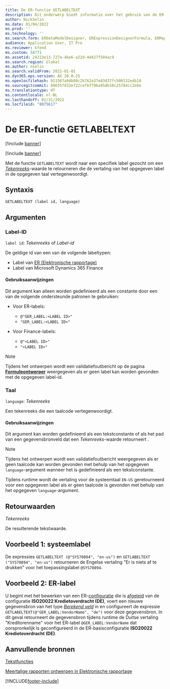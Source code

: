 ```yaml
---
title: De ER-functie GETLABELTEXT
description: Dit onderwerp biedt informatie over het gebruik van de ER-functie (Elektronische rapportage) GETLABELTEXT.
author: NickSelin
ms.date: 01/04/2022
ms.prod: ''
ms.technology: ''
ms.search.form: ERDataModelDesigner, ERExpressionDesignerFormula, ERMappedFormatDesigner, ERModelMappingDesigner
audience: Application User, IT Pro
ms.reviewer: kfend
ms.custom: 58771
ms.assetid: 24223e13-727a-4be6-a22d-4d427f504ac9
ms.search.region: Global
ms.author: nselin
ms.search.validFrom: 2022-01-01
ms.dyn365.ops.version: AX 10.0.25
ms.openlocfilehash: 911567a94b80c2b762a37e83d37fc500132edb18
ms.sourcegitcommit: 89655f832e722cefbf796a95db10c25784cc2e8e
ms.translationtype: HT
ms.contentlocale: nl-NL
ms.lasthandoff: 01/31/2022
ms.locfileid: "8075617"
---
```

# <a name="getlabeltext-er-function"></a>De ER-functie GETLABELTEXT

[!include [banner](../includes/banner.md)]

[!include [banner](../includes/preview-banner.md)]

Met de functie `GETLABELTEXT` wordt naar een specifiek label gezocht om een *[Tekenreeks](er-formula-supported-data-types-primitive.md#string)*-waarde te retourneren die de vertaling van het opgegeven label in de opgegeven taal vertegenwoordigt.

## <a name="syntax"></a>Syntaxis

```vb
GETLABELTEXT (label id, language)
```

## <a name="arguments"></a>Argumenten

### <a name="label-id"></a>Label-ID

`label id`: *Tekenreeks* of *Label-id*

De geldige id van een van de volgende labeltypen:

- Label van [ER (Elektronische rapportage)](general-electronic-reporting.md)
- Label van Microsoft Dynamics 365 Finance

#### <a name="usage-notes"></a>Gebruiksaanwijzingen

Dit argument kan alleen worden gedefinieerd als een constante door een van de volgende ondersteunde patronen te gebruiken:

- Voor ER-labels:

    - `@"GER_LABEL:<LABEL ID>"`
    - `"GER_LABEL:<LABEL ID>"`

- Voor Finance-labels:

    - `@"<LABEL ID>"`
    - `"<LABEL ID>"`

> [!NOTE]
> Tijdens het ontwerpen wordt een validatiefoutbericht op de pagina **[Formuleontwerper](er-advanced-formula-editor.md)** weergegeven als er geen label kan worden gevonden met de opgegeven label-id.

### <a name="language"></a>Taal

`language`: *Tekenreeks*

Een tekenreeks die een taalcode vertegenwoordigt.

#### <a name="usage-notes"></a>Gebruiksaanwijzingen

Dit argument kan worden gedefinieerd als een tekstconstante of als het pad van een gegevensbronveld dat een *Tekenreeks*-waarde retourneert .

> [!NOTE]
> Tijdens het ontwerpen wordt een validatiefoutbericht weergegeven als er geen taalcode kan worden gevonden met behulp van het opgegeven `language`-argument wanneer het is gedefinieerd als een tekstconstante.
>
> Tijdens runtime wordt de vertaling voor de systeemtaal `EN-US` geretourneerd voor een opgegeven label als er geen taalcode is gevonden met behulp van het opgegeven `language`-argument.

## <a name="return-values"></a>Retourwaarden

*Tekenreeks*

De resulterende tekstwaarde.

## <a name="example-1-system-label"></a><a name=example-1></a>Voorbeeld 1: systeemlabel

De expressies `GETLABELTEXT (@"SYS70894", "en-us")` en `GETLABELTEXT ("SYS70894", "en-us")` retourneren de Engelse vertaling "Er is niets af te drukken" voor het toepassingslabel `@SYS70894`.

## <a name="example-2-er-label"></a><a name=example-2></a>Voorbeeld 2: ER-label

U begint met het bewerken van een ER-[configuratie](general-electronic-reporting.md#Configuration) die is [afgeleid](er-quick-start2-customize-report.md#DeriveProvidedFormat) van de configuratie **ISO20022 Kredietoverdracht (DE)**, voert een nieuwe gegevensbron van het type *[Berekend veld](er-calculated-field-ds-performance.md)* in en configureert de expressie `GETLABELTEXT(@"GER_LABEL:VendorName", "de")` voor deze gegevensbron. In dit geval retourneert de gegevensbron tijdens runtime de Duitse vertaling "Kreditorenname" voor het ER-label `@GER_LABEL:VendorName` dat oorspronkelijk is geconfigureerd in de ER-basisconfiguratie **ISO20022 Kredietoverdracht (DE)**.

## <a name="additional-resources"></a>Aanvullende bronnen

[Tekstfuncties](er-functions-category-text.md)

[Meertalige rapporten ontwerpen in Elektronische rapportage](er-design-multilingual-reports.md)

[!INCLUDE[footer-include](../../../includes/footer-banner.md)]
